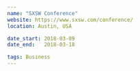 ```yaml
---
name: "SXSW Conference"
website: https://www.sxsw.com/conference/
location: Austin, USA 

date_start: 2018-03-09
date_end:   2018-03-18

tags: Business
---
```

